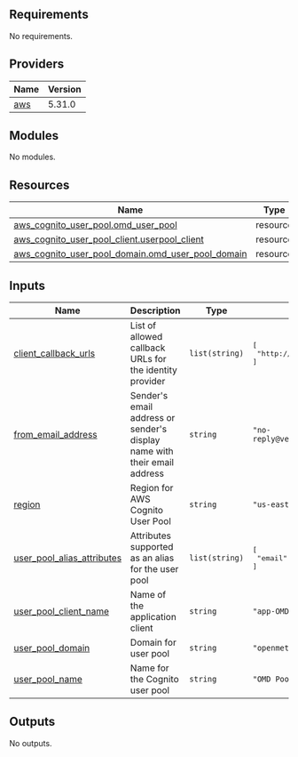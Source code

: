 ## Requirements

No requirements.

## Providers

| Name | Version |
|------|---------|
| <a name="provider_aws"></a> [aws](#provider\_aws) | 5.31.0 |

## Modules

No modules.

## Resources

| Name | Type |
|------|------|
| [aws_cognito_user_pool.omd_user_pool](https://registry.terraform.io/providers/hashicorp/aws/latest/docs/resources/cognito_user_pool) | resource |
| [aws_cognito_user_pool_client.userpool_client](https://registry.terraform.io/providers/hashicorp/aws/latest/docs/resources/cognito_user_pool_client) | resource |
| [aws_cognito_user_pool_domain.omd_user_pool_domain](https://registry.terraform.io/providers/hashicorp/aws/latest/docs/resources/cognito_user_pool_domain) | resource |

## Inputs

| Name | Description | Type | Default | Required |
|------|-------------|------|---------|:--------:|
| <a name="input_client_callback_urls"></a> [client\_callback\_urls](#input\_client\_callback\_urls) | List of allowed callback URLs for the identity provider | `list(string)` | <pre>[<br>  "http://localhost:8585/callback"<br>]</pre> | no |
| <a name="input_from_email_address"></a> [from\_email\_address](#input\_from\_email\_address) | Sender's email address or sender's display name with their email address | `string` | `"no-reply@verificationemail.com"` | no |
| <a name="input_region"></a> [region](#input\_region) | Region for AWS Cognito User Pool | `string` | `"us-east-1"` | no |
| <a name="input_user_pool_alias_attributes"></a> [user\_pool\_alias\_attributes](#input\_user\_pool\_alias\_attributes) | Attributes supported as an alias for the user pool | `list(string)` | <pre>[<br>  "email"<br>]</pre> | no |
| <a name="input_user_pool_client_name"></a> [user\_pool\_client\_name](#input\_user\_pool\_client\_name) | Name of the application client | `string` | `"app-OMD"` | yes |
| <a name="input_user_pool_domain"></a> [user\_pool\_domain](#input\_user\_pool\_domain) | Domain for user pool | `string` | `"openmetadata"` | yes |
| <a name="input_user_pool_name"></a> [user\_pool\_name](#input\_user\_pool\_name) | Name for the Cognito user pool | `string` | `"OMD Pool"` | yes |

## Outputs

No outputs.